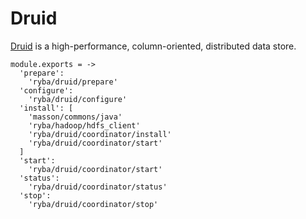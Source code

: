 
# Druid

[Druid](http://www.druid.io) is a high-performance, column-oriented, distributed 
data store.

    module.exports = ->
      'prepare':
        'ryba/druid/prepare'
      'configure':
        'ryba/druid/configure'
      'install': [
        'masson/commons/java'
        'ryba/hadoop/hdfs_client'
        'ryba/druid/coordinator/install'
        'ryba/druid/coordinator/start'
      ]
      'start':
        'ryba/druid/coordinator/start'
      'status':
        'ryba/druid/coordinator/status'
      'stop':
        'ryba/druid/coordinator/stop'
